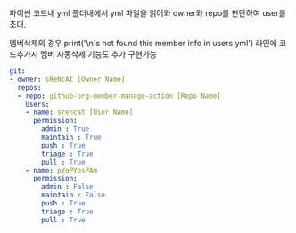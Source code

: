 파이썬 코드내 yml 폴더내에서 yml 파일을 읽어와 owner와 repo를 판단하여 user를 초대,

멤버삭제의 경우 print('\n\'s not found this member info in users.yml') 라인에 코드추가시 멤버 자동삭제 기능도 추가 구현가능

```yaml
git:
- owner: sReNcAt [Owner Name]
  repos:
  - repo: github-org-member-manage-action [Repo Name]
    Users:
    - name: srencat [User Name]
      permission:
        admin : True
        maintain : True
        push : True
        triage : True
        pull : True
    - name: pYoPYosPAm
      permission:
        admin : False
        maintain : False
        push : True
        triage : True
        pull : True

```